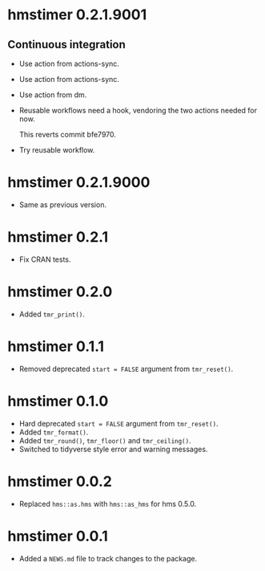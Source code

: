 <!-- NEWS.md is maintained by https://cynkra.github.io/fledge, do not edit -->

# hmstimer 0.2.1.9001

## Continuous integration

- Use action from actions-sync.

- Use action from actions-sync.

- Use action from dm.

- Reusable workflows need a hook, vendoring the two actions needed for now.

  This reverts commit bfe7970.

- Try reusable workflow.

# hmstimer 0.2.1.9000

- Same as previous version.


# hmstimer 0.2.1

- Fix CRAN tests.


# hmstimer 0.2.0

- Added `tmr_print()`.


# hmstimer 0.1.1

- Removed deprecated `start = FALSE` argument from `tmr_reset()`.

# hmstimer 0.1.0

- Hard deprecated `start = FALSE` argument from `tmr_reset()`.
- Added `tmr_format()`.
- Added `tmr_round()`, `tmr_floor()` and `tmr_ceiling()`.
- Switched to tidyverse style error and warning messages.

# hmstimer 0.0.2

- Replaced `hms::as.hms` with `hms::as_hms` for hms 0.5.0.

# hmstimer 0.0.1

- Added a `NEWS.md` file to track changes to the package.
